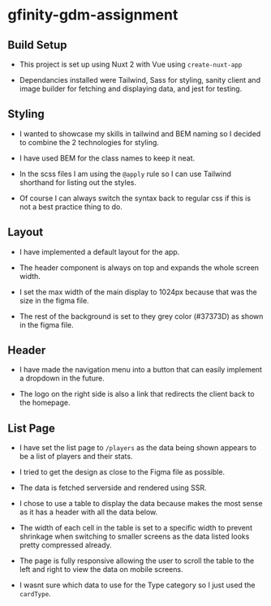 # gfinity-gdm-assignment

## Build Setup

- This project is set up using Nuxt 2 with Vue using `create-nuxt-app`

- Dependancies installed were Tailwind, Sass for styling, sanity client and image builder for fetching and displaying data, and jest for testing.

## Styling

- I wanted to showcase my skills in tailwind and BEM naming so I decided to combine the 2 technologies for styling. 

- I have used BEM for the class names to keep it neat.

- In the scss files I am using the `@apply` rule so I can use Tailwind shorthand for listing out the styles. 

- Of course I can always switch the syntax back to regular css if this is not a best practice thing to do.

## Layout

- I have implemented a default layout for the app.

- The header component is always on top and expands the whole screen width.

- I set the max width of the main display to 1024px because that was the size in the figma file.

- The rest of the background is set to they grey color (#37373D) as shown in the figma file.

## Header

- I have made the navigation menu into a button that can easily implement a dropdown in the future.

- The logo on the right side is also a link that redirects the client back to the homepage.

## List Page

- I have set the list page to `/players` as the data being shown appears to be a list of players and their stats.

- I tried to get the design as close to the Figma file as possible.

- The data is fetched serverside and rendered using SSR.

- I chose to use a table to display the data because makes the most sense as it has a header with all the data below.

- The width of each cell in the table is set to a specific width to prevent shrinkage when switching to smaller screens as the data listed looks pretty compressed already.

- The page is fully responsive allowing the user to scroll the table to the left and right to view the data on mobile screens.

- I wasnt sure which data to use for the Type category so I just used the `cardType`.
